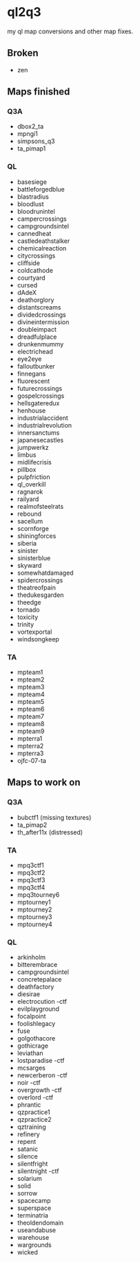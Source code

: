 # ql2q3
my ql map conversions and other map fixes.

## Broken

* zen

## Maps finished

### Q3A

* dbox2_ta
* mpngi1
* simpsons_q3
* ta_pimap1

### QL

* basesiege
* battleforgedblue
* blastradius
* bloodlust
* bloodrunintel
* campercrossings
* campgroundsintel
* cannedheat
* castledeathstalker
* chemicalreaction
* citycrossings
* cliffside
* coldcathode
* courtyard
* cursed
* dAdeX
* deathorglory
* distantscreams
* dividedcrossings
* divineintermission
* doubleimpact
* dreadfulplace
* drunkenmummy
* electrichead
* eye2eye
* falloutbunker
* finnegans
* fluorescent
* futurecrossings
* gospelcrossings
* hellsgateredux
* henhouse
* industrialaccident
* industrialrevolution
* innersanctums
* japanesecastles
* jumpwerkz
* limbus
* midlifecrisis
* pillbox
* pulpfriction
* ql_overkill
* ragnarok
* railyard
* realmofsteelrats
* rebound
* sacellum
* scornforge
* shiningforces
* siberia
* sinister
* sinisterblue
* skyward
* somewhatdamaged
* spidercrossings
* theatreofpain
* thedukesgarden
* theedge
* tornado
* toxicity
* trinity
* vortexportal
* windsongkeep

### TA

* mpteam1
* mpteam2
* mpteam3
* mpteam4
* mpteam5
* mpteam6
* mpteam7
* mpteam8
* mpteam9
* mpterra1
* mpterra2
* mpterra3
* ojfc-07-ta

## Maps  to work on

### Q3A

* bubctf1 (missing textures)
* ta_pimap2
* th_after11x	(distressed)

### TA

* mpq3ctf1
* mpq3ctf2
* mpq3ctf3
* mpq3ctf4
* mpq3tourney6
* mptourney1
* mptourney2
* mptourney3
* mptourney4

### QL

* arkinholm
* bitterembrace
* campgroundsintel
* concretepalace
* deathfactory
* diesirae
* electrocution			-ctf
* evilplayground
* focalpoint
* foolishlegacy
* fuse
* golgothacore
* gothicrage
* leviathan
* lostparadise			-ctf
* mcsarges
* newcerberon			-ctf
* noir					-ctf
* overgrowth			-ctf
* overlord				-ctf
* phrantic
* qzpractice1
* qzpractice2
* qztraining
* refinery
* repent
* satanic
* silence
* silentfright
* silentnight			-ctf
* solarium
* solid
* sorrow
* spacecamp
* superspace
* terminatria
* theoldendomain
* useandabuse
* warehouse
* wargrounds
* wicked
